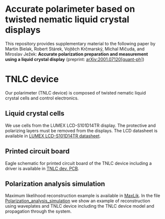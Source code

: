 # Accurate polarimeter based on twisted nematic liquid crystal displays
This repository provides supplementary material to the following paper by Martin Bielak, Robert Stárek, Vojtěch Krčmarský, Michal Mičuda, and Miroslav Ježek:
**Accurate polarization preparation and measurement using a liquid crystal display** (preprint: [arXiv:2001.07120[quant-ph]](https://arxiv.org/abs/2001.07120))

# TNLC device
Our polarimeter (TNLC device) is composed of twisted nematic liquid crystal cells and control electronics.
## Liquid crystal cells
We use cells from the LUMEX LCD-S101D14TR display. The protective and polarizing layers must be removed from the displays. The LCD datasheet is available in [LUMEX LCD-S101D14TR datasheet](https://github.com/BielakM/polarimeter/tree/master/LUMEX%20LCD-S101D14TR%20datasheet).
## Printed circuit board
Eagle schematic for printed circuit board of the TNLC device including a driver is available in [TNLC dev. PCB](https://github.com/BielakM/polarimeter_DEMO/blob/master/TNLC%20dev.%20PCB).
## Polarization analysis simulation
Maximum likelihood reconstruction example is available in [MaxLik](https://github.com/BielakM/polarimeter/tree/master/MaxLik).
In the file [Polarization_analysis_simulation](https://github.com/BielakM/polarimeter/tree/master/Polarization_analysis_simulation) we show an example of reconstruction using waveplates and TNLC device including the TNLC device model and propagation through the system.
